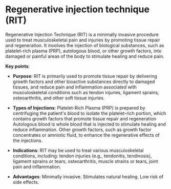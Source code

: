 [//]: # (source: ?)
[//]: # (abbr: RIT)
[//]: # (tags: treatments injections)

# Regenerative injection technique (RIT)

Regenerative Injection Technique (RIT) is a minimally invasive procedure used to treat musculoskeletal pain and injuries by promoting tissue repair and regeneration. It involves the injection of biological substances, such as platelet-rich plasma (PRP), autologous blood, or other growth factors, into damaged or painful areas of the body to stimulate healing and reduce pain.

**Key points**:

* **Purpose**: RIT is primarily used to promote tissue repair by delivering growth factors and other bioactive substances directly to damaged tissues, and reduce pain and inflammation associated with musculoskeletal conditions such as tendon injuries, ligament sprains, osteoarthritis, and other soft tissue injuries.

* **Types of Injections**: Platelet-Rich Plasma (PRP) is prepared by centrifuging the patient's blood to isolate the platelet-rich portion, which contains growth factors that promote tissue repair and regeneration Autologous blood is whole blood that is injected to stimulate healing and reduce inflammation. Other growth factors, such as growth factor concentrates or amniotic fluid, to enhance the regenerative effects of the injections.

* **Indications**: RIT may be used to treat various musculoskeletal conditions, including: tendon injuries (e.g., tendonitis, tendinosis), ligament sprains or tears, osteoarthritis, muscle strains or tears, joint pain and inflammation.

* **Advantages**: Minimally invasive. Stimulates natural healing. Low risk of side effects.
